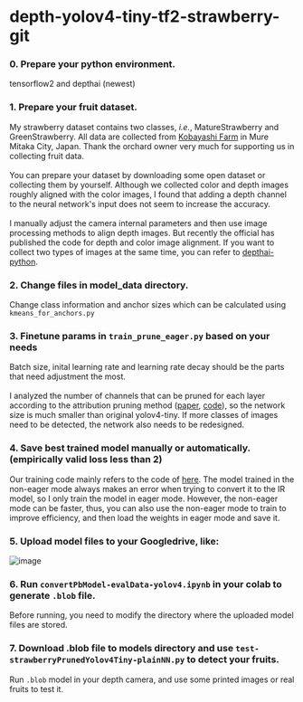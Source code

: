 # depth-yolov4-tiny-tf2-strawberry-git
### 0. Prepare your python environment.
tensorflow2 and depthai (newest)
### 1. Prepare your fruit dataset.
My strawberry dataset contains two classes, _i.e._, MatureStrawberry and GreenStrawberry. All data are collected from [Kobayashi Farm](https://kobayashifarm-mitaka.tokyo/) in Mure Mitaka City, Japan. Thank the orchard owner very much for supporting us in collecting fruit data.<br><br>
You can prepare your dataset by downloading some open dataset or collecting them by yourself. Although we collected color and depth images roughly aligned with the color images, I found that adding a depth channel to the neural network's input does not seem to increase the accuracy.<br><br>
I manually adjust the camera internal parameters and then use image processing methods to align depth images. But recently the official has published the code for depth and color image alignment. If you want to collect two types of images at the same time, you can refer to [depthai-python](https://github.com/luxonis/depthai-python/blob/main/examples/31_rgb_depth_aligned.py).
### 2. Change files in model_data directory.
Change class information and anchor sizes which can be calculated using `kmeans_for_anchors.py`
### 3. Finetune params in `train_prune_eager.py` based on your needs
Batch size, inital learning rate and learning rate decay should be the parts that need adjustment the most.<br><br>
I analyzed the number of channels that can be pruned for each layer according to the attribution pruning method ([paper](https://www.sciencedirect.com/science/article/pii/S0168169919313717), [code](https://github.com/GlowingHorse/Fast-Mango-Detection)), so the network size is much smaller than original yolov4-tiny. If more classes of images need to be detected, the network also needs to be redesigned.
### 4. Save best trained model manually or automatically. (empirically valid loss less than 2)
Our training code mainly refers to the code of [here](https://github.com/bubbliiiing/yolov4-tiny-tf2/blob/master/train.py). The model trained in the non-eager mode always makes an error when trying to convert it to the IR model, so I only train the model in eager mode. However, the non-eager mode can be faster, thus, you can also use the non-eager mode to train to improve efficiency, and then load the weights in eager mode and save it.
### 5. Upload model files to your Googledrive, like:
![image](https://github.com/GlowingHorse/depth-yolov4-tiny-tf2-strawberry-git/blob/main/drive_files.png)
### 6. Run `convertPbModel-evalData-yolov4.ipynb` in your colab to generate `.blob` file.
Before running, you need to modify the directory where the uploaded model files are stored.
### 7. Download .blob file to models directory and use `test-strawberryPrunedYolov4Tiny-plainNN.py` to detect your fruits.
Run `.blob` model in your depth camera, and use some printed images or real fruits to test it.
